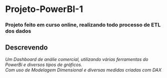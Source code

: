 # Projeto-PowerBI-1

### Projeto feito em curso online, realizando todo processo de ETL dos dados

## Descrevendo

*Um Dashboard de análie comercial, utilizando várias ferramentas do PowerBi e diversos tipos de gráficos.*  
*Com uso de Modelagem Dimensional e diversas medidas criadas com DAX*  
